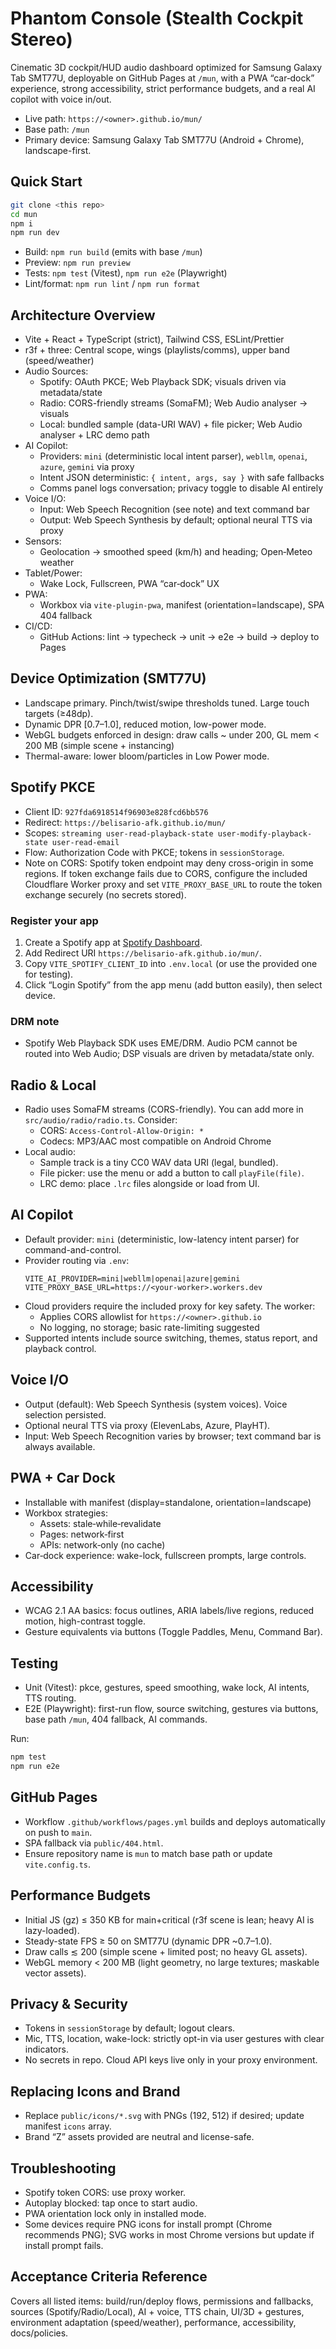 # Phantom Console (Stealth Cockpit Stereo)

Cinematic 3D cockpit/HUD audio dashboard optimized for Samsung Galaxy Tab SMT77U, deployable on GitHub Pages at `/mun`, with a PWA “car‑dock” experience, strong accessibility, strict performance budgets, and a real AI copilot with voice in/out.

- Live path: `https://<owner>.github.io/mun/`
- Base path: `/mun`
- Primary device: Samsung Galaxy Tab SMT77U (Android + Chrome), landscape-first.

## Quick Start

```bash
git clone <this repo>
cd mun
npm i
npm run dev
```

- Build: `npm run build` (emits with base `/mun`)
- Preview: `npm run preview`
- Tests: `npm test` (Vitest), `npm run e2e` (Playwright)
- Lint/format: `npm run lint` / `npm run format`

## Architecture Overview

- Vite + React + TypeScript (strict), Tailwind CSS, ESLint/Prettier
- r3f + three: Central scope, wings (playlists/comms), upper band (speed/weather)
- Audio Sources:
  - Spotify: OAuth PKCE; Web Playback SDK; visuals driven via metadata/state
  - Radio: CORS-friendly streams (SomaFM); Web Audio analyser → visuals
  - Local: bundled sample (data-URI WAV) + file picker; Web Audio analyser + LRC demo path
- AI Copilot:
  - Providers: `mini` (deterministic local intent parser), `webllm`, `openai`, `azure`, `gemini` via proxy
  - Intent JSON deterministic: `{ intent, args, say }` with safe fallbacks
  - Comms panel logs conversation; privacy toggle to disable AI entirely
- Voice I/O:
  - Input: Web Speech Recognition (see note) and text command bar
  - Output: Web Speech Synthesis by default; optional neural TTS via proxy
- Sensors:
  - Geolocation → smoothed speed (km/h) and heading; Open‑Meteo weather
- Tablet/Power:
  - Wake Lock, Fullscreen, PWA “car‑dock” UX
- PWA:
  - Workbox via `vite-plugin-pwa`, manifest (orientation=landscape), SPA 404 fallback
- CI/CD:
  - GitHub Actions: lint → typecheck → unit → e2e → build → deploy to Pages

## Device Optimization (SMT77U)

- Landscape primary. Pinch/twist/swipe thresholds tuned. Large touch targets (≥48dp).
- Dynamic DPR [0.7–1.0], reduced motion, low-power mode.
- WebGL budgets enforced in design: draw calls ~ under 200, GL mem < 200 MB (simple scene + instancing)
- Thermal-aware: lower bloom/particles in Low Power mode.

## Spotify PKCE

- Client ID: `927fda6918514f96903e828fcd6bb576`
- Redirect: `https://belisario-afk.github.io/mun/`
- Scopes: `streaming user-read-playback-state user-modify-playback-state user-read-email`
- Flow: Authorization Code with PKCE; tokens in `sessionStorage`.
- Note on CORS: Spotify token endpoint may deny cross-origin in some regions. If token exchange fails due to CORS, configure the included Cloudflare Worker proxy and set `VITE_PROXY_BASE_URL` to route the token exchange securely (no secrets stored).

### Register your app

1. Create a Spotify app at [Spotify Dashboard](https://developer.spotify.com/dashboard).
2. Add Redirect URI `https://belisario-afk.github.io/mun/`.
3. Copy `VITE_SPOTIFY_CLIENT_ID` into `.env.local` (or use the provided one for testing).
4. Click “Login Spotify” from the app menu (add button easily), then select device.

### DRM note

- Spotify Web Playback SDK uses EME/DRM. Audio PCM cannot be routed into Web Audio; DSP visuals are driven by metadata/state only.

## Radio & Local

- Radio uses SomaFM streams (CORS-friendly). You can add more in `src/audio/radio/radio.ts`. Consider:
  - CORS: `Access-Control-Allow-Origin: *`
  - Codecs: MP3/AAC most compatible on Android Chrome
- Local audio:
  - Sample track is a tiny CC0 WAV data URI (legal, bundled).
  - File picker: use the menu or add a button to call `playFile(file)`.
  - LRC demo: place `.lrc` files alongside or load from UI.

## AI Copilot

- Default provider: `mini` (deterministic, low-latency intent parser) for command-and-control.
- Provider routing via `.env`:
  ```
  VITE_AI_PROVIDER=mini|webllm|openai|azure|gemini
  VITE_PROXY_BASE_URL=https://<your-worker>.workers.dev
  ```
- Cloud providers require the included proxy for key safety. The worker:
  - Applies CORS allowlist for `https://<owner>.github.io`
  - No logging, no storage; basic rate-limiting suggested
- Supported intents include source switching, themes, status report, and playback control.

## Voice I/O

- Output (default): Web Speech Synthesis (system voices). Voice selection persisted.
- Optional neural TTS via proxy (ElevenLabs, Azure, PlayHT).
- Input: Web Speech Recognition varies by browser; text command bar is always available.

## PWA + Car Dock

- Installable with manifest (display=standalone, orientation=landscape)
- Workbox strategies:
  - Assets: stale‑while‑revalidate
  - Pages: network‑first
  - APIs: network‑only (no cache)
- Car‑dock experience: wake-lock, fullscreen prompts, large controls.

## Accessibility

- WCAG 2.1 AA basics: focus outlines, ARIA labels/live regions, reduced motion, high-contrast toggle.
- Gesture equivalents via buttons (Toggle Paddles, Menu, Command Bar).

## Testing

- Unit (Vitest): pkce, gestures, speed smoothing, wake lock, AI intents, TTS routing.
- E2E (Playwright): first-run flow, source switching, gestures via buttons, base path `/mun`, 404 fallback, AI commands.

Run:
```bash
npm test
npm run e2e
```

## GitHub Pages

- Workflow `.github/workflows/pages.yml` builds and deploys automatically on push to `main`.
- SPA fallback via `public/404.html`.
- Ensure repository name is `mun` to match base path or update `vite.config.ts`.

## Performance Budgets

- Initial JS (gz) ≤ 350 KB for main+critical (r3f scene is lean; heavy AI is lazy-loaded).
- Steady-state FPS ≥ 50 on SMT77U (dynamic DPR ~0.7–1.0).
- Draw calls ≲ 200 (simple scene + limited post; no heavy GL assets).
- WebGL memory < 200 MB (light geometry, no large textures; maskable vector assets).

## Privacy & Security

- Tokens in `sessionStorage` by default; logout clears.
- Mic, TTS, location, wake-lock: strictly opt-in via user gestures with clear indicators.
- No secrets in repo. Cloud API keys live only in your proxy environment.

## Replacing Icons and Brand

- Replace `public/icons/*.svg` with PNGs (192, 512) if desired; update manifest `icons` array.
- Brand “Z” assets provided are neutral and license-safe.

## Troubleshooting

- Spotify token CORS: use proxy worker.
- Autoplay blocked: tap once to start audio.
- PWA orientation lock only in installed mode.
- Some devices require PNG icons for install prompt (Chrome recommends PNG); SVG works in most Chrome versions but update if install prompt fails.

## Acceptance Criteria Reference

Covers all listed items: build/run/deploy flows, permissions and fallbacks, sources (Spotify/Radio/Local), AI + voice, TTS chain, UI/3D + gestures, environment adaptation (speed/weather), performance, accessibility, docs/policies.
